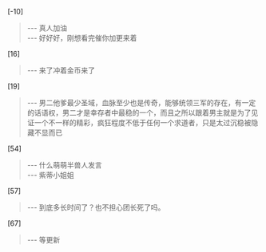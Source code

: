
[-10] 
>--- 真人加油<br>
>--- 好好好，刚想看完催你加更来着<br>

[16] 
>--- 来了冲着金币来了<br>

[19] 
>--- 男二他爹最少圣域，血脉至少也是传奇，能够统领三军的存在，有一定的话语权，男二才是幸存者中最稳的一个，而且之所以跟着男主就是为了见证一个不一样的精彩，疯狂程度不低于任何一个求道者，只是太过沉稳被隐藏不显而已<br>

[54] 
>--- 什么萌萌半兽人发言<br>
>--- 紫蒂小姐姐<br>

[57] 
>--- 到底多长时间了？也不担心团长死了吗。<br>

[67] 
>--- 等更新<br>

